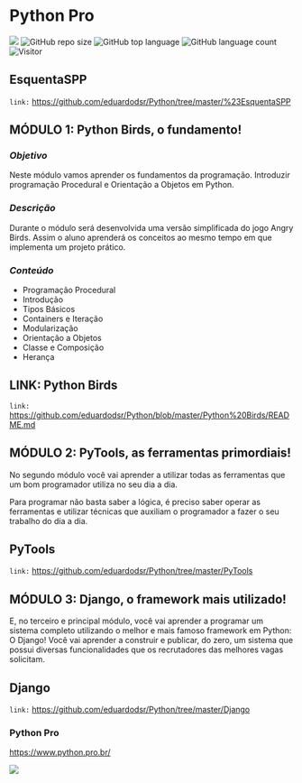 # Python Pro

[![](https://img.shields.io/badge/made_by-eduardodsr-green)](https://github.com/eduardodsr/)
![GitHub repo size](https://img.shields.io/github/repo-size/eduardodsr/Python-Pro)
![GitHub top language](https://img.shields.io/github/languages/top/eduardodsr/Python-Pro)
![GitHub language count](https://img.shields.io/github/languages/count/eduardodsr/Python-Pro)
![Visitor](https://visitor-badge.glitch.me/badge?page_id=eduardodsr.Python&eduardodsr.Python-Pro)

## EsquentaSPP

``` link: ```  https://github.com/eduardodsr/Python/tree/master/%23EsquentaSPP


## MÓDULO 1: Python Birds, o fundamento!

### *Objetivo*
Neste módulo vamos aprender os fundamentos da programação. Introduzir programação Procedural e Orientação a Objetos em Python.

### *Descrição*
Durante o módulo será desenvolvida uma versão simplificada do jogo Angry Birds. Assim o aluno aprenderá os conceitos ao mesmo tempo em que implementa um projeto prático.

### *Conteúdo*

- Programação Procedural
- Introdução
- Tipos Básicos
- Containers e Iteração
- Modularização
- Orientação a Objetos
- Classe e Composição
- Herança


## LINK: Python Birds

``` link: ```  https://github.com/eduardodsr/Python/blob/master/Python%20Birds/README.md



## MÓDULO 2: PyTools, as ferramentas primordiais!

No segundo módulo você vai aprender a utilizar todas as ferramentas que um bom programador utiliza no seu dia a dia.

Para programar não basta saber a lógica, é preciso saber operar as ferramentas e utilizar técnicas que auxiliam o programador a fazer o seu trabalho do dia a dia.


## PyTools

``` link: ```  https://github.com/eduardodsr/Python/tree/master/PyTools



## MÓDULO 3: Django, o framework mais utilizado!

E, no terceiro e principal módulo, você vai aprender a programar um sistema completo utilizando o melhor e mais famoso framework em Python: O Django! 
Você vai aprender a construir e publicar, do zero, um sistema que possui diversas funcionalidades que os recrutadores das melhores vagas solicitam.


## Django

``` link: ```  https://github.com/eduardodsr/Python/tree/master/Django


### Python Pro

https://www.python.pro.br/

![](https://github.com/eduardodsr/Python-Pro/blob/master/docs/BannerPython.png?raw=true)


